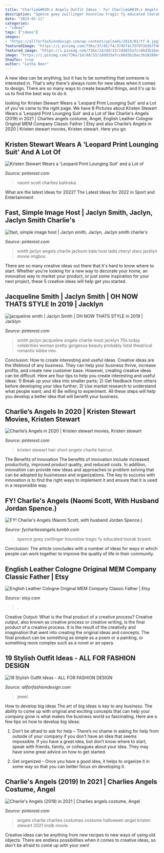 ```yaml
---
title: "Charlie&#039;s Angels Outfit Ideas - Fy! Charlie&#039;s Angels (naomi Scott, With Husband Jordan Spence.)"
description: "Spence goey zwillinger hounslow tragic fy educated toorak bryant"
date: "2023-01-11"
categories:
- "ideas"
tags: ["ideas"]
images:
- "https://allforfashiondesign.com/wp-content/uploads/2014/01/tf-8.jpg"
featuredImage: "https://i.pinimg.com/736x/37/45/f4/3745f4c75f97363b7f4668c88239d047.jpg"
featured_image: "https://i.pinimg.com/736x/1d/dd/33/1ddd33afcc6bd3b16ac3b18288ef4c86.jpg"
image: "https://i.pinimg.com/736x/1d/dd/33/1ddd33afcc6bd3b16ac3b18288ef4c86.jpg"
ShowToc: true
author: "Letha Beer"
---
```



A new idea can be anything, but it has to be something that someone is interested in. That's why there's always room for new ideas when it comes to design. There are so many ways to create beautiful things, and it's up to us to find the best way to do it.

	

		
looking for Kristen Stewart Wears a &#039;Leopard Print Lounging Suit&#039; and a Lot of you've came to the right page. We have 8 Pictures about Kristen Stewart Wears a &#039;Leopard Print Lounging Suit&#039; and a Lot of like Charlie&#039;s Angels (2019) in 2021 | Charlies angels costume, Angel, English Leather Cologne Original MEM Company Classic Father | Etsy and also Charlie’s Angels in 2020 | Kristen stewart movies, Kristen stewart. Here you go:
		
    
## Kristen Stewart Wears A &#039;Leopard Print Lounging Suit&#039; And A Lot Of

<img loading=lazy src="https://i.pinimg.com/736x/37/45/f4/3745f4c75f97363b7f4668c88239d047.jpg" onerror="this.onerror=null;this.src='https://tse2.mm.bing.net/th?id=OIP.Ln-lIYbN_H4rGdku4L3IjAHaE8&amp;pid=15.1';" alt="Kristen Stewart Wears a &#039;Leopard Print Lounging Suit&#039; and a Lot of">

_Source: pinterest.com_

>naomi scott charlies balinska. 

	

What are the latest ideas for 2022?
The Latest Ideas for 2022 in Sport and Entertainment

    
## Fast, Simple Image Host | Jaclyn Smith, Jaclyn, Jaclyn Smith Charlie&#039;s

<img loading=lazy src="https://i.pinimg.com/736x/ce/fb/e6/cefbe64b93d0980da3e8c74bbb0dfb40--jaclyn-smith-celebrity-gallery.jpg" onerror="this.onerror=null;this.src='https://tse3.mm.bing.net/th?id=OIP.AbHsggS0HgGK-pnMsFKKkgHaLQ&amp;pid=15.1';" alt="fast, simple image host | Jaclyn smith, Jaclyn, Jaclyn smith charlie&#039;s">

_Source: pinterest.com_

>smith jaclyn angels charlie jackson kate host ladd cheryl stars jacklyn movie imgbox. 

	

There are so many creative ideas out there that it's hard to know where to start. Whether you're looking for a new way to decorate your home, an innovative way to market your product, or just some inspiration for your next project, these 5 creative ideas will help get you started.

    
## Jacqueline Smith | Jaclyn Smith | OH NOW THATS STYLE In 2019 | Jacklyn

<img loading=lazy src="https://i.pinimg.com/736x/9e/22/c0/9e22c0d9bc9b5b7adca8d773501ad747--jaclyn-smith-pretty-girls.jpg?b=t" onerror="this.onerror=null;this.src='https://tse4.mm.bing.net/th?id=OIP.tSZBHegvMy7btROn6yYmKAHaLa&amp;pid=15.1';" alt="jacqueline smith | Jaclyn Smith | OH NOW THATS STYLE in 2019 | Jacklyn">

_Source: pinterest.com_

>smith jaclyn jacqueline angels charlie most jacklyn 70s today celebrities woman pretty gorgeous beauty probably listal theatrical romantic kibbe imo. 

	

Conclusion: How to create interesting and useful ideas.
Creative ideas are the lifeblood of any business. They can help your business thrive, increase profits, and create new customer base. However, creating creative ideas can be difficult. Here are four tips to help you create interesting and useful ideas: 1) Break up your idea into smaller parts; 2) Get feedback from others before developing your idea further; 3) Use market research to understand what people want; and 4) Be willing to experiment. All these steps will help you develop a better idea that will benefit your business.

    
## Charlie’s Angels In 2020 | Kristen Stewart Movies, Kristen Stewart

<img loading=lazy src="https://i.pinimg.com/736x/1d/dd/33/1ddd33afcc6bd3b16ac3b18288ef4c86.jpg" onerror="this.onerror=null;this.src='https://tse1.mm.bing.net/th?id=OIP.clcOFxYxn85u2G4OD8WkIQAAAA&amp;pid=15.1';" alt="Charlie’s Angels in 2020 | Kristen stewart movies, Kristen stewart">

_Source: pinterest.com_

>kristen stewart hair short angels charlie haircut. 

	

The Benefits of Innovation
The benefits of innovation include increased productivity, improved product quality, and reduced costs. In addition, innovation can provide new ideas and approaches to problem solving that can be adopted by businesses and organizations. The key to success with innovation is to find the right ways to implement it and ensure that it is used in a responsible way.

    
## FY! Charlie&#039;s Angels (Naomi Scott, With Husband Jordan Spence.)

<img loading=lazy src="https://66.media.tumblr.com/ed17a7924b750cc57d968d29e6114aa3/tumblr_phoo7zC2fz1r78dpqo2_1280.jpg" onerror="this.onerror=null;this.src='https://tse3.mm.bing.net/th?id=OIP.bDPOhB7KaXbmOtA17N4EeAHaLD&amp;pid=15.1';" alt="FY! Charlie&#039;s Angels (Naomi Scott, with husband Jordan Spence.)">

_Source: fycharliesangels.tumblr.com_

>spence goey zwillinger hounslow tragic fy educated toorak bryant. 

	

Conclusion:
The article concludes with a number of ideas for ways in which people can work together to improve the quality of life in their community.

    
## English Leather Cologne Original MEM Company Classic Father | Etsy

<img loading=lazy src="https://i.etsystatic.com/6526505/r/il/6a7e2c/327469410/il_1588xN.327469410.jpg" onerror="this.onerror=null;this.src='https://tse3.mm.bing.net/th?id=OIP.-zOEXCUofmfE3fwoNYEg_wHaJ3&amp;pid=15.1';" alt="English Leather Cologne Original MEM Company Classic Father | Etsy">

_Source: etsy.com_

>. 

	

Creative Output: What is the final product of a creative process?
Creative output, also known as creative process or creative writing, is the final product of a creative process. It is the result of the creativity and imagination that went into creating the original ideas and concepts. The final product can be something as simple as a poem or a painting, or something more complex such as a novel or an opera.

    
## 19 Stylish Outfit Ideas - ALL FOR FASHION DESIGN

<img loading=lazy src="https://allforfashiondesign.com/wp-content/uploads/2014/01/tf-8.jpg" onerror="this.onerror=null;this.src='https://tse1.mm.bing.net/th?id=OIP.MPL1JHl4NiIEvR_My6EVdgHaLH&amp;pid=15.1';" alt="19 Stylish Outfit Ideas - ALL FOR FASHION DESIGN">

_Source: allforfashiondesign.com_

>jewel. 

	

How to develop big ideas
The art of big ideas is key to any business. The ability to come up with original and exciting concepts that can help your company grow is what makes the business world so fascinating. Here are a few tips on how to develop big ideas:
1. Don’t be afraid to ask for help – There’s no shame in asking for help from outside of your company if you don’t have an idea that seems impossible. If you have a great idea, but don’t know where to start, speak with friends, family, or colleagues about your idea. They may have some great advice on how to get started.

2. Get organized – Once you have a good idea, it helps to organize it in some way so that you can better focus on developing it.

    
## Charlie&#039;s Angels (2019) In 2021 | Charlies Angels Costume, Angel

<img loading=lazy src="https://i.pinimg.com/736x/ec/3f/4b/ec3f4ba85bb11df04d79d46d04ba3e71.jpg" onerror="this.onerror=null;this.src='https://tse2.mm.bing.net/th?id=OIP.oquOA5gxEWWVRTRvcSgh6AHaHW&amp;pid=15.1';" alt="Charlie&#039;s Angels (2019) in 2021 | Charlies angels costume, Angel">

_Source: pinterest.com_

>angels charlie charlies costumes costume halloween angel kristen stewart 2021 imdb movie. 

	

Creative ideas can be anything from new recipes to new ways of using old objects. There are endless possibilities when it comes to creative ideas, so don't be afraid to come up with your own!

